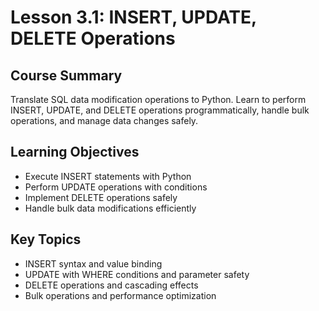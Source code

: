 # Lesson 3.1: INSERT, UPDATE, DELETE Operations

## Course Summary
Translate SQL data modification operations to Python. Learn to perform INSERT, UPDATE, and DELETE operations programmatically, handle bulk operations, and manage data changes safely.

## Learning Objectives
- Execute INSERT statements with Python
- Perform UPDATE operations with conditions
- Implement DELETE operations safely
- Handle bulk data modifications efficiently

## Key Topics
- INSERT syntax and value binding
- UPDATE with WHERE conditions and parameter safety
- DELETE operations and cascading effects
- Bulk operations and performance optimization